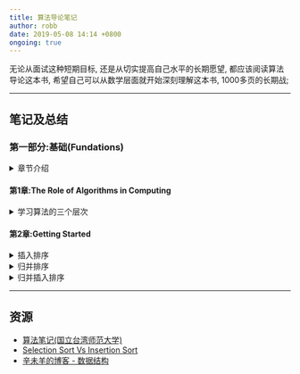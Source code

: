 ```yaml
---
title: 算法导论笔记
author: robb
date: 2019-05-08 14:14 +0800
ongoing: true
---
```

无论从面试这种短期目标, 还是从切实提高自己水平的长期愿望, 都应该阅读算法导论这本书, 希望自己可以从数学层面就开始深刻理解这本书, 1000多页的长期战;

---

## 笔记及总结

### 第一部分:基础(Fundations)
<details>
  <summary>章节介绍</summary>
  <p>

**第1章**
介绍了算法在当今计算机系统的角色, 定义了什么是算法并列举了些例子; 我们应该视算法为一种技术, 它与硬件GUI/面向对象/网络等其他技术相辅相成, 同步发展;

**第2章**
插入排序及归并排序, 以及表述他们运行效率的标记符;

**第3章**
用数学工具给出渐进符号的准确定义;

**第4章**
探讨归并排序中的"分而治之"的方法; master method(分析递归算法运行时间的方法?)

**第5章**
概率分析(分析各种概率分布下算法的效率?)及随机算法(打散最坏情况?);

**附录A-D**
本书会用到的数学知识;

  </p>
</details>

#### 第1章:The Role of Algorithms in Computing
<details>
  <summary>学习算法的三个层次</summary>
  <p>

**第一个层次**是要理解透彻已经发明的常用算法及数据结构的运作过程, 标准库或SDK中的实现是很好的学习材料(例如Java的HashMap), 达到这一层次, 应该可以满足常规开发的绝大部分要求(遇到常见的问题可以本能反应知道手头上有哪些现成的适用工具)

**第二个层次**是学习分析算法, 知道如何去评价一个算法的优及适用场景, 这个层次我觉得需要更严肃的态度, 从数学逻辑的角度出发去证明算法的有效性及效率, 从中发现算法可以改进的空间;

**第三个层次**是改进或者设计新算法, 这是最具有挑战性, 也是区分常规级别和专家级别的分水岭;

站在解决问题的角度看, 算法是一个有用的工具, 但从开发人员的专业素质看, 对算法的熟练程度会直接反应到看待问题的态度, 遇到问题是简单的使用copy-paste, 抑或是多少会思考一下问题内在的本质;

三个层次之间并非各自独立, 彼此**交叉相融**;

  </p>
</details>

#### 第2章:Getting Started
<details>
  <summary>插入排序</summary>

```js
//in-place, O(n)
function insertion_sort(array){
  for(i=1; i<array.length; i++){
    k = array[i];
    for(j=i-1; j>=0, array[j]>k; j--){
      array[j+1] = array[j];
    }
    array[j+1] = k;
  }
}
```
</details>

<details>
  <summary>归并排序</summary>

```js
// not-in-place, O(n*lg n)
function merge(array, p, q, r){
  let left = [], right = [];
  for(let i=p; i<q+1; i++){
    left[i-p] = array[i];
  }
  for(let i=q+1; i<r+1; i++){
    right[i-q-1] = array[i];
  }
  
  for(i=p,j=0,k=0; ;i++){
    if(j==left.length || left[j] > right[k]){  
      array[i] = right[k];
      k++;
    } else {
      array[i] = left[j];
      j++;
    }
    
    if(j==left.length && k==right.length){
      break;
    }
  }
}

function merge_sort(array, p, r){
  if(p === undefined) p = 0;
  if(r === undefined) r = array.length-1;
  if(p < r){
  
    /*
    // bug : variable "q" had changed after calling merge_sort
    // javascript variable rule:hoisting
    q=Math.floor((p+r)/2);
    */
    let q = Math.floor((p+r)/2);
    
    merge_sort(array, p, q);
    merge_sort(array, (q+1), r);
    merge(array,p,q,r);
  }
}
```
</details>

<details>
  <summary>归并插入排序</summary>

```js
// TODO
```
</details>

---
## 资源

* [算法笔记(国立台湾师范大学)](http://www.csie.ntnu.edu.tw/~u91029/)
* [Selection Sort Vs Insertion Sort](https://cheetahonfire.blogspot.com/2009/05/selection-sort-vs-insertion-sort.html)
* [辛未羊的博客 - 数据结构](https://panqiincs.me/categories/%E6%95%B0%E6%8D%AE%E7%BB%93%E6%9E%84/)
